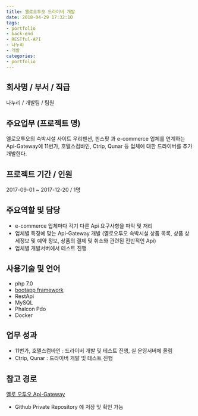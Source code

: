 ```yaml
---
title: 옐로오투오 드라이버 개발
date: 2018-04-29 17:32:10
tags:
- portfolio
- back-end
- RESTful-API
- 나누리
- 개발
categories:
- portfolio
---
```


## 회사명 / 부서 / 직급
나누리 / 개발팀 / 팀원

## 주요업무 (프로젝트 명)
옐로오투오의 숙박시설 사이트 우리펜션, 핀스팟 과 e-commerce 업체를 연계하는 Api-Gateway에 11번가, 호텔스컴바인, Ctrip, Qunar 등 업체에 대한 드라이버를 추가 개발한다.

## 프로젝트 기간 / 인원
2017-09-01 ~ 2017-12-20 / 1명

## 주요역할 및 담당
- e-commerce 업체마다 각기 다른 Api 요구사항을 파악 및 저리
- 업체별 특징에 맞는 Api-Gateway 개발 (옐로오투오 숙박시설 상품 목록, 상품 상세정보 및 예약 정보, 상품의 결제 및 취소와 관련된 전반적인 Api)
- 업체별 개발서버에서 테스트 진행

## 사용기술 및 언어
- php 7.0
- [bootapp framework](https://github.com/yejune/bootapp/)
- RestApi
- MySQL
- Phalcon Pdo
- Docker

## 업무 성과
- 11번가, 호텔스컴바인 : 드라이버 개발 및 테스트 진행, 실 운영서버에 올림
- Ctrip, Qunar : 드라이버 개발 및 테스트 진행

## 참고 경로

[옐로 오투오 Api-Gateway](https://github.com/nanustyle/api-gateway)
- Github Private Repository 에 저장 및 확인 가능